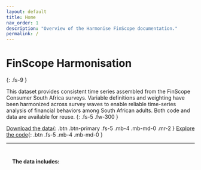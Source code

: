 ```yaml
---
layout: default
title: Home
nav_order: 1
description: "Overview of the Harmonise FinScope documentation."
permalink: /
---
```


# FinScope Harmonisation
{: .fs-9 }

This dataset provides consistent time series assembled from the FinScope Consumer South Africa surveys. Variable definitions and weighting have been harmonized across survey waves to enable reliable time-series analysis of financial behaviors among South African adults. Both code and data are available for reuse.
{: .fs-5 .fw-300 }

[Download the data](public_data/finscope_harmonised.csv){: .btn .btn-primary .fs-5 .mb-4 .mb-md-0 .mr-2 } [Explore the code](https://github.com/SU-CHF/harmonise-finscope){: .btn .fs-5 .mb-4 .mb-md-0 }

---

<div class="chart-panel">
  <div class="chart-controls">
    <strong class="chart-controls__title">The data includes:</strong>
    <div id="measure-selector" class="chart-controls__options"></div>
  </div>
  <div class="chart-visual">
    <p id="chart-status" class="chart-status" role="status"></p>
    <canvas id="harmonised-chart" data-source="{{ '/assets/data/harmonised-summary.json' | relative_url }}"></canvas>
  </div>
</div>

<style>
.chart-panel {
  display: flex;
  flex-direction: column;
  gap: 1rem;
  margin-top: 1.5rem;
}
.chart-controls {
  border: 1px solid var(--nav-border-color);
  border-radius: 0.375rem;
  padding: 1rem;
  width: 100%;
}
.chart-controls__title {
  display: block;
  margin-bottom: 0.75rem;
}
.chart-controls__options {
  display: grid;
  gap: 0.5rem;
  grid-template-columns: repeat(auto-fit, minmax(12rem, 1fr));
}
.measure-option {
  display: flex;
  align-items: flex-start;
  gap: 0.5rem;
  font-size: 0.9rem;
}
.measure-option input[type="checkbox"] {
  margin-top: 0.15rem;
}
.chart-visual {
  position: relative;
  border: 1px solid var(--nav-border-color);
  border-radius: 0.375rem;
  padding: 1rem;
  min-height: 20rem;
  height: clamp(20rem, 50vw, 28rem);
}
.chart-status {
  position: absolute;
  top: 1rem;
  left: 1rem;
  margin: 0;
  font-size: 0.9rem;
  color: var(--color-text-muted);
  background-color: var(--body-background-color, #fff);
  padding: 0.25rem 0.5rem;
  border-radius: 0.25rem;
  opacity: 0;
  transition: opacity 0.2s ease-in-out;
  pointer-events: none;
}
.chart-status.is-active {
  opacity: 1;
}
#harmonised-chart {
  width: 100% !important;
  height: 100% !important;
}
</style>

<script src="https://cdn.jsdelivr.net/npm/chart.js@4.4.4/dist/chart.umd.min.js"></script>
<script src="{{ '/assets/js/harmonised-chart.js' | relative_url }}"></script>
